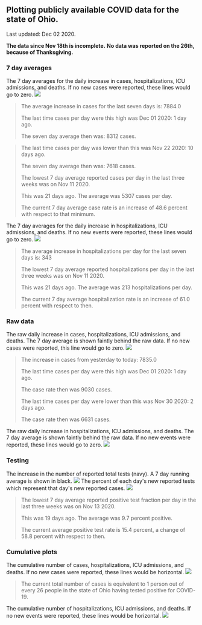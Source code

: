## Plotting publicly available COVID data for the state of Ohio. 

Last updated: Dec 02 2020. 

**The data since Nov 18th is incomplete.**
**No data was reported on the 26th, because of Thanksgiving.**
### 7 day averages
The 7 day averages for the daily increase in cases, hospitalizations, ICU admissions, and deaths. If no new cases were reported, these lines would go to zero.
![](7dayaverage_cases.png)

>The average increase in cases for the last seven days is: 7884.0
>
>The last time cases per day were this high was Dec 01 2020: 1 day ago.
>
>The seven day average then was: 8312 cases.

>
>The last time cases per day was lower than this was Nov 22 2020: 10 days ago.
>
>The seven day average then was: 7618 cases.
>
>The lowest 7 day average reported cases per day in the last three weeks was on Nov 11 2020.
>
>This was 21 days ago. The average was 5307 cases per day.
>
>The current 7 day average case rate is an increase of 48.6 percent with respect to that minimum.

The 7 day averages for the daily increase in hospitalizations, ICU admissions, and deaths. If no new events were reported, these lines would go to zero.
![](7dayaverage_hospital.png)

>The average increase in hospitalizations per day for the last seven days is: 343
>
>The lowest 7 day average reported hospitalizations per day in the last three weeks was on Nov 11 2020.
>
>This was 21 days ago. The average was 213 hospitalizations per day.
>
>The current 7 day average hospitalization rate is an increase of 61.0 percent with respect to then.

### Raw data
The raw daily increase in cases, hospitalizations, ICU admissions, and deaths. The 7 day average is shown faintly behind the raw data. If no new cases were reported, this line would go to zero.
![](DailyCases.png)

>The increase in cases from yesterday to today: 7835.0 
>
>The last time cases per day were this high was Dec 01 2020: 1 day ago. 
>
>The case rate then was 9030 cases.
>
>The last time cases per day were lower than this was Nov 30 2020: 2 days ago. 
>
>The case rate then was 6631 cases.

The raw daily increase in hospitalizations, ICU admissions, and deaths. The 7 day average is shown faintly behind the raw data. If no new events were reported, these lines would go to zero.
![](DailyHospitalizations.png)

### Testing

The increase in the number of reported total tests (navy). A 7 day running average is shown in black.
![](DailyTests.png)
The percent of each day's new reported tests which represent that day's new reported cases.
![](percentpositive_tests.png)

>The lowest 7 day average reported positive test fraction per day in the last three weeks was on Nov 13 2020.
>
>This was 19 days ago. The average was 9.7 percent positive. 
>
>The current average positive test rate is 15.4 percent, a change of 58.8 percent with respect to then. 

### Cumulative plots
The cumulative number of cases, hospitalizations, ICU admissions, and deaths. If no new cases were reported, these lines would be horizontal.
![](Cases.png)

>The current total number of cases is equivalent to 1 person out of every 26 people in the state of Ohio having tested positive for COVID-19.

The cumulative number of hospitalizations, ICU admissions, and deaths. If no new events were reported, these lines would be horizontal.
![](Hospitalizations.png)
